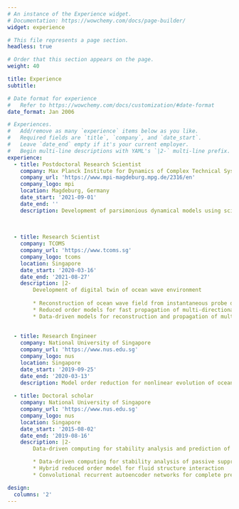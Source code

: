 ```yaml
---
# An instance of the Experience widget.
# Documentation: https://wowchemy.com/docs/page-builder/
widget: experience

# This file represents a page section.
headless: true

# Order that this section appears on the page.
weight: 40

title: Experience
subtitle:

# Date format for experience
#   Refer to https://wowchemy.com/docs/customization/#date-format
date_format: Jan 2006

# Experiences.
#   Add/remove as many `experience` items below as you like.
#   Required fields are `title`, `company`, and `date_start`.
#   Leave `date_end` empty if it's your current employer.
#   Begin multi-line descriptions with YAML's `|2-` multi-line prefix.
experience:
  - title: Postdoctoral Research Scientist
    company: Max Planck Institute for Dynamics of Complex Technical Systems 
    company_url: 'https://www.mpi-magdeburg.mpg.de/2316/en'
    company_logo: mpi
    location: Magdeburg, Germany
    date_start: '2021-09-01'
    date_end: ''
    description: Developmemt of parsimonious dynamical models using scientific machine learning.
        
       
        
  - title: Research Scientist
    company: TCOMS
    company_url: 'https://www.tcoms.sg'
    company_logo: tcoms
    location: Singapore
    date_start: '2020-03-16'
    date_end: '2021-08-27'
    description: |2-
        Development of digital twin of ocean wave environment
        
        * Reconstruction of ocean wave field from instantaneous probe data using the concepts of compressed sensing
        * Reduced order models for fast propagation of multi-directional ocean wave fields
        * Data-driven models for reconstruction and propagation of multi- directional ocean wave fields
        
        
  - title: Research Engineer
    company: National University of Singapore
    company_url: 'https://www.nus.edu.sg'
    company_logo: nus
    location: Singapore
    date_start: '2019-09-25'
    date_end: '2020-03-13'
    description: Model order reduction for nonlinear evolution of ocean waves 
    
  - title: Doctoral scholar
    company: National University of Singapore
    company_url: 'https://www.nus.edu.sg'
    company_logo: nus
    location: Singapore
    date_start: '2015-08-02'
    date_end: '2019-08-16'
    description: |2-
        Data-driven computing for stability analysis and prediction of fluid-structure interaction

        * Data-driven computing for stability analysis of passive suppression 
        * Hybrid reduced order model for fluid structure interaction
        * Convolutional recurrent autoencoder networks for complete predic- tion of flow field

design:
  columns: '2'
---
```

